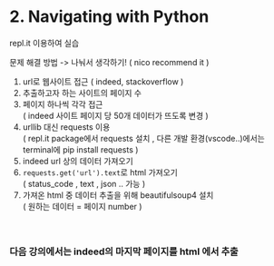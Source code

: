 # 2. Navigating with Python

repl.it 이용하여 실습

문제 해결 방법 -> 나눠서 생각하기! ( nico recommend it )

1. url로 웹사이트 접근 ( indeed, stackoverflow )
2. 추출하고자 하는 사이트의 페이지 수
3. 페이지 하나씩 각각 접근<br>
   ( indeed 사이트 페이지 당 50개 데이터가 뜨도록 변경 )
4. urllib 대신 requests 이용<br>
   ( repl.it package에서 requests 설치 , 다른 개발 환경(vscode..)에서는 terminal에 pip install requests )
5. indeed url 상의 데이터 가져오기
6. `requests.get('url').text`로 html 가져오기<br>
   ( status_code , text , json .. 가능 )
7. 가져온 html 중 데이터 추출을 위해 beautifulsoup4 설치<br>
   ( 원하는 데이터 = 페이지 number )
   <br><br><br>

### 다음 강의에서는 indeed의 마지막 페이지를 **html** 에서 추출
